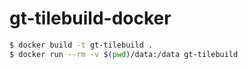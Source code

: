 # gt-tilebuild-docker


```bash
$ docker build -t gt-tilebuild .
$ docker run --rm -v $(pwd)/data:/data gt-tilebuild
```